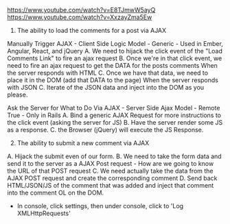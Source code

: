 https://www.youtube.com/watch?v=E8TJmwW5ayQ
https://www.youtube.com/watch?v=XxzayZma5Ew

1. The ability to load the comments for a post via AJAX

  Manually Trigger AJAX - Client Side Logic Model - Generic - Used in Ember, Angular, React, and jQuery
    A. We need to hijack the click event of the "Load Comments Link" to fire an ajax request
    B. Once we're in that click event, we need to fire an ajax request to get the DATA for the posts comments
    When the server responds with HTML
      C. Once we have that data, we need to place it in the DOM (add that DATA to the page)
    When the server responds with JSON
      C. Iterate of the JSON data and inject into the DOM as you please.


  Ask the Server for What to Do Via AJAX - Server Side Ajax Model - Remote True - Only in Rails
    A. Bind a generic AJAX Request for more instructions to the click event (asking the server for JS)
    B. Have the server render some JS as a response.
    C. the Browser (jQuery) will execute the JS Response.


2. The ability to submit a new comment via AJAX

  A. Hijack the submit even of our form.
  B. We need to take the form data and send it to the server as a AJAX Post request
    - How are we going to know the URL of that POST request
  C. We need actually take the data from the AJAX POST request and create the corresponding comment
  D. Send back HTML/JSON/JS of the comment that was added and inject that comment into the comment OL on the DOM.


- In console, click settings, then under console, click to 'Log XMLHttpRequests'
